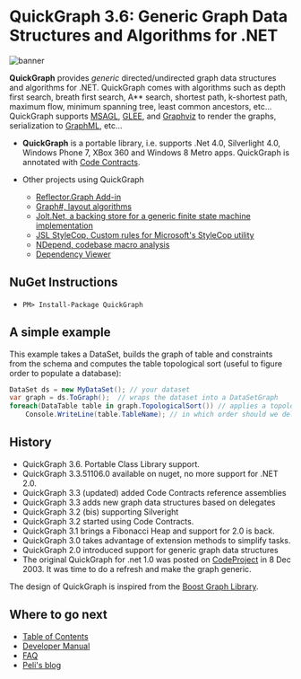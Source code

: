 # QuickGraph 3.6: Generic Graph Data Structures and Algorithms for .NET

![banner](Home_quickgraph.banner.png)

**QuickGraph** provides _generic_ directed/undirected graph data structures and algorithms for .NET. QuickGraph comes with algorithms such as depth first search, breath first search, A** search, shortest path, k-shortest path, maximum flow, minimum spanning tree, least common ancestors, etc... QuickGraph supports [MSAGL](MSAGL.md), [GLEE](GLEE.md), and [Graphviz](Graphviz.md) to render the graphs, serialization to [GraphML](GraphML.md), etc...

* **QuickGraph** is a portable library, i.e. supports .Net 4.0, Silverlight 4.0, Windows Phone 7, XBox 360 and Windows 8 Metro apps. QuickGraph is annotated with [Code Contracts](http://research.microsoft.com/contracts).
* Other projects using QuickGraph

  * [Reflector.Graph Add-in](http://reflectoraddins.codeplex.com/)
  * [Graph#, layout algorithms](http://graphsharp.codeplex.com/)
  * [Jolt.Net, a backing store for a generic finite state machine implementation](http://jolt.codeplex.com)
  * [JSL StyleCop, Custom rules for Microsoft's StyleCop utility](http://jslstylecop.codeplex.com/)
  * [NDepend, codebase macro analysis](http://www.ndepend.com/)
  * [Dependency Viewer](http://dependencyvisualizer.codeplex.com/)

## NuGet Instructions

* `PM> Install-Package QuickGraph`

## A simple example

This example takes a DataSet, builds the graph of table and constraints from the schema and computes the table topological sort (useful to figure order to populate a database):

```csharp
DataSet ds = new MyDataSet(); // your dataset
var graph = ds.ToGraph();  // wraps the dataset into a DataSetGraph
foreach(DataTable table in graph.TopologicalSort()) // applies a topological sort to the dataset graph
    Console.WriteLine(table.TableName); // in which order should we delete the tables?
```

## History

* QuickGraph 3.6. Portable Class Library support.
* QuickGraph 3.3.51106.0 available on nuget, no more support for .NET 2.0.
* QuickGraph 3.3 (updated) added Code Contracts reference assemblies
* QuickGraph 3.3 adds new graph data structures based on delegates
* QuickGraph 3.2 (bis) supporting Silveright
* QuickGraph 3.2 started using Code Contracts.
* QuickGraph 3.1 brings a Fibonacci Heap and support for 2.0 is back.
* QuickGraph 3.0 takes advantage of extension methods to simplify tasks.
* QuickGraph 2.0 introduced support for generic graph data structures
* The original QuickGraph for .net 1.0 was posted on [CodeProject](http://www.codeproject.com/cs/miscctrl/quickgraph.asp) in  8 Dec 2003. It was time to do a refresh and make the graph generic.

The design of QuickGraph is inspired from the [Boost Graph Library](Boost-Graph-Library).

## Where to go next

* [Table of Contents](Documentation.md)
* [Developer Manual](Developer-Manual.md)
* [FAQ](FAQ.md)
* [Peli's blog](http://blog.dotnetwiki.org)